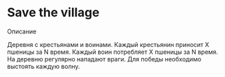 # Save the village
Описание

Деревня с крестьянами и воинами. Каждый крестьянин приносит X пшеницы за N время. Каждый воин потребляет X пшеницы за N время. На деревню регулярно нападают враги. Для победы необходимо выстоять каждую волну.
